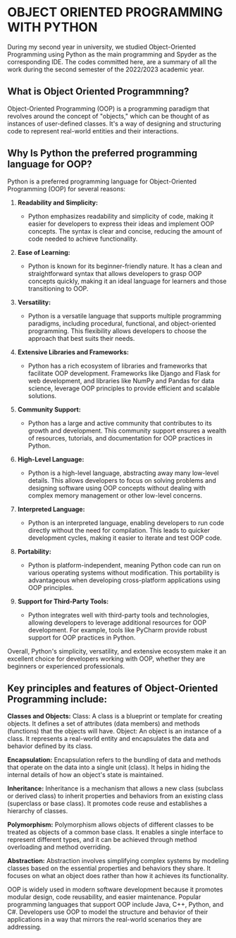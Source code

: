 # OBJECT ORIENTED PROGRAMMING WITH PYTHON
During my second year in university, we studied Object-Oriented Programming using Python as the main programming and Spyder as the corresponding IDE. The codes committed here, are a summary of all the work during the second semester of the 2022/2023 academic year.

## What is Object Oriented Programmning?
Object-Oriented Programming (OOP) is a programming paradigm that revolves around the concept of "objects," which can be thought of as instances of user-defined classes. It's a way of designing and structuring code to represent real-world entities and their interactions. 

## Why Is Python the preferred programming language for OOP?
Python is a preferred programming language for Object-Oriented Programming (OOP) for several reasons:

1. **Readability and Simplicity:**
   - Python emphasizes readability and simplicity of code, making it easier for developers to express their ideas and implement OOP concepts. The syntax is clear and concise, reducing the amount of code needed to achieve functionality.

2. **Ease of Learning:**
   - Python is known for its beginner-friendly nature. It has a clean and straightforward syntax that allows developers to grasp OOP concepts quickly, making it an ideal language for learners and those transitioning to OOP.

3. **Versatility:**
   - Python is a versatile language that supports multiple programming paradigms, including procedural, functional, and object-oriented programming. This flexibility allows developers to choose the approach that best suits their needs.

4. **Extensive Libraries and Frameworks:**
   - Python has a rich ecosystem of libraries and frameworks that facilitate OOP development. Frameworks like Django and Flask for web development, and libraries like NumPy and Pandas for data science, leverage OOP principles to provide efficient and scalable solutions.

5. **Community Support:**
   - Python has a large and active community that contributes to its growth and development. This community support ensures a wealth of resources, tutorials, and documentation for OOP practices in Python.

6. **High-Level Language:**
   - Python is a high-level language, abstracting away many low-level details. This allows developers to focus on solving problems and designing software using OOP concepts without dealing with complex memory management or other low-level concerns.

7. **Interpreted Language:**
   - Python is an interpreted language, enabling developers to run code directly without the need for compilation. This leads to quicker development cycles, making it easier to iterate and test OOP code.

8. **Portability:**
   - Python is platform-independent, meaning Python code can run on various operating systems without modification. This portability is advantageous when developing cross-platform applications using OOP principles.

9. **Support for Third-Party Tools:**
   - Python integrates well with third-party tools and technologies, allowing developers to leverage additional resources for OOP development. For example, tools like PyCharm provide robust support for OOP practices in Python.

Overall, Python's simplicity, versatility, and extensive ecosystem make it an excellent choice for developers working with OOP, whether they are beginners or experienced professionals.

## Key principles and features of Object-Oriented Programming include:

**Classes and Objects:**
Class: A class is a blueprint or template for creating objects. It defines a set of attributes (data members) and methods (functions) that the objects will have.
Object: An object is an instance of a class. It represents a real-world entity and encapsulates the data and behavior defined by its class.

**Encapsulation:**
Encapsulation refers to the bundling of data and methods that operate on the data into a single unit (class). It helps in hiding the internal details of how an object's state is maintained.

**Inheritance:**
Inheritance is a mechanism that allows a new class (subclass or derived class) to inherit properties and behaviors from an existing class (superclass or base class). It promotes code reuse and establishes a hierarchy of classes.

**Polymorphism:**
Polymorphism allows objects of different classes to be treated as objects of a common base class. It enables a single interface to represent different types, and it can be achieved through method overloading and method overriding.

**Abstraction:**
Abstraction involves simplifying complex systems by modeling classes based on the essential properties and behaviors they share. It focuses on what an object does rather than how it achieves its functionality.

OOP is widely used in modern software development because it promotes modular design, code reusability, and easier maintenance. Popular programming languages that support OOP include Java, C++, Python, and C#. Developers use OOP to model the structure and behavior of their applications in a way that mirrors the real-world scenarios they are addressing.
